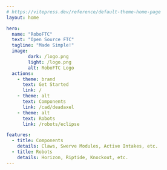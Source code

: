```yaml
---
# https://vitepress.dev/reference/default-theme-home-page
layout: home

hero:
  name: "RoboFTC"
  text: "Open Source FTC"
  tagline: "Made Simple!"
  image:
        dark: /logo.png
        light: /logo.png
        alt: RoboFTC Logo
  actions:
    - theme: brand
      text: Get Started
      link: /
    - theme: alt
      text: Components
      link: /cad/deadaxel
    - theme: alt
      text: Robots
      link: /robots/eclipse

features:
  - title: Components
    details: Claws, Swerve Modules, Active Intakes, etc.
  - title: Robots
    details: Horizon, Riptide, Knockout, etc.
---
```

